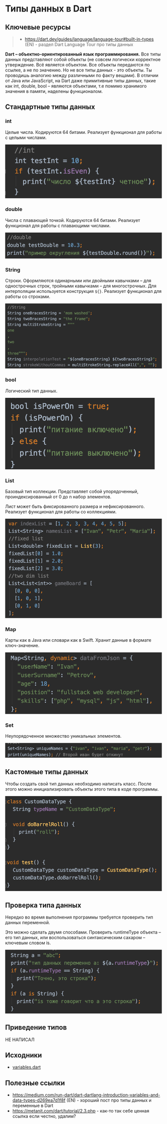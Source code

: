 # Типы данных в Dart

## Ключевые ресурсы
> - https://dart.dev/guides/language/language-tour#built-in-types
 (EN) - раздел Dart Language Tour про типы данных

**Dart – объектно-ориентированный язык программирования.** Все типы данных представляют собой объекты (не совсем логически корректное утверждение. Всё является объектом. Все объекты передаются по ссылке, а не по значению. Но не все типы данных - это объекты. Ты проводишь аналогию между различными по факту вещами).
В отличии от Java или JavaScript, на Dart даже примитивные типы данных, такие как int, double, 
bool – являются объектами, т.е помимо хранимого значения в памяти, наделены функционалом. 

## Стандартные типы данных

### int
Целые числа. Кодируются 64 битами. Реализует функционал для работы с целыми числами.

![alt text](datatypes_sampple_1.png)

### double
Числа с плавающей точкой. Кодируются 64 битами. Реализует функционал для работы с плавающими числами.

![alt text](datatypes_sampple_2.png)

### String
Строки. Оформляются одинарными или двойными кавычками – для однострочных строк, тройными кавычками – для
многострочных. Для интерполяции используется конструкция ```${}```. Реализует функционал для работы со строками.

![alt text](datatypes_sampple_3.png)

### bool

Логический тип данных.

![alt text](datatypes_sampple_4.png)

### List
Базовый тип коллекции. Представляет собой упорядоченный, проиндексированный от 0 до n набор элементов.

Лист может быть фиксированного размера и нефиксированного. Реализует функционал для работы со коллекциями.

![alt text](datatypes_sampple_5.png)

### Map
Карты как в Java или словари как в  Swift. Хранит данные в формате ключ-значение.

![alt text](datatypes_sampple_6.png)

### Set 
Неупорядоченное множество уникальных элементов.

![alt text](datatypes_sampple_7.png)

## Кастомные типы данных

Чтобы создать свой тип данных необходимо написать класс. После этого можно инициализировать объекты этого типа в коде программы.

![alt text](datatypes_sampple_8.png)

## Проверка типа данных

Нередко во время выполнения программы требуется проверить тип данных переменной.

Это можно сделать двумя способами. Проверить runtimeType объекта – его тип данных,
или воспользоваться синтаксическим сахаром – ключевым словом is.

![alt text](datatypes_sampple_9.png) 

## Приведение типов

НЕ НАПИСАЛ

## Исходники

- [variables.dart](data_types.dart)

## Полезные ссылки

- https://medium.com/run-dart/dart-dartlang-introduction-variables-and-data-types-d269ea7d1f8f (EN) - хороший пост про типы данных и переменные в Dart 
- https://metanit.com/dart/tutorial/2.3.php - как-то так себе ценная ссылка если честно, удалим?


